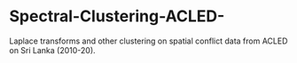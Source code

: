 # Spectral-Clustering-ACLED-

Laplace transforms and other clustering on spatial conflict data from ACLED on Sri Lanka (2010-20).
